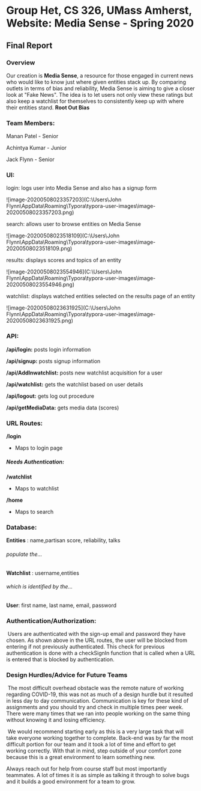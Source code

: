 # Group Het, CS 326, UMass Amherst, Website: Media Sense - Spring 2020
## Final Report
### Overview

Our creation is **Media Sense**, a resource for those engaged in current news who would like to know just where given entities stack up. By comparing outlets in terms of bias and reliability, Media Sense is aiming to give a closer look at "Fake News". The idea is to let users not only view these ratings but also keep a watchlist for themselves to consistently keep up with where their entities stand. **Root Out Bias**

### Team Members:

Manan Patel - Senior 

Achintya Kumar - Junior

Jack Flynn - Senior

### UI:

login: logs user into Media Sense and also has a signup form

![image-20200508023357203](C:\Users\John Flynn\AppData\Roaming\Typora\typora-user-images\image-20200508023357203.png)

search: allows user to browse entities on Media Sense

![image-20200508023518109](C:\Users\John Flynn\AppData\Roaming\Typora\typora-user-images\image-20200508023518109.png)



results: displays scores and topics of an entity

![image-20200508023554946](C:\Users\John Flynn\AppData\Roaming\Typora\typora-user-images\image-20200508023554946.png)

watchlist: displays watched entities selected on the results page of an entity

![image-20200508023631925](C:\Users\John Flynn\AppData\Roaming\Typora\typora-user-images\image-20200508023631925.png)

### API:



**/api/login:** posts login information

**/api/signup:** posts signup information

**/api/AddInwatchlist:**  posts new watchlist acquisition for a user

**/api/watchlist:** gets the watchlist based on user details

**/api/logout:** gets log out procedure

**/api/getMediaData:** gets media data (scores)



### URL Routes:



**/login** 

- Maps to login page

  

##### Needs Authentication:

**/watchlist** 

- Maps to watchlist

**/home** 

- Maps to search

  

### Database:



**Entities** : name,partisan score, reliability, talks

###### populate the...

**Watchlist** : username,entities

###### which is identified by the...

**User**: first name, last name, email, password



### Authentication/Authorization:



​	Users are authenticated with the sign-up email and password they have chosen. As shown above in the URL routes, the user will be blocked from entering if not previously authenticated. This check for previous authentication is done with a checkSignIn function that is called when a URL is entered that is blocked by authentication.



### Design Hurdles/Advice for Future Teams



​	The most difficult overhead obstacle was the remote nature of working regarding COVID-19, this was not as much of a design hurdle but it resulted in less day to day communication. Communication is key for these kind of assignments and you should try and check in multiple times peer week. There were many times that we ran into people working on the same thing without knowing it and losing efficiency.

​	We would recommend starting early as this is a very large task that will take everyone working together to complete. Back-end was by far the most difficult portion for our team and it took a lot of time and effort to get working correctly. With that in mind, step outside of your comfort zone because this is a great environment to learn something new. 

Always reach out for help from course staff but most importantly teammates. A lot of times it is as simple as talking it through to solve bugs and it builds a good environment for a team to grow.